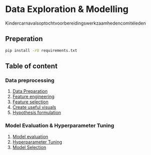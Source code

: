 # Data Exploration & Modelling

Kindercarnavalsoptochtvoorbereidingswerkzaamhedencomitéleden

## Preperation

```bash
pip install -rU requirements.txt
```

## Table of content

### Data preprocessing

1. [Data Preparation](Notebooks/DataCleanup.ipynb)
2. [Feature engineering](Notebooks/Normalization.ipynb)
3. [Feature selection](Notebooks/Normalization.ipynb)
4. [Create useful visuals](Notebooks/Visualisations.ipynb)
5. [Hypothesis formulation](Notebooks/Mutual_information.ipynb)

### Model Evaluation & Hyperparameter Tuning

1. [Model evaluation](Notebooks/Model_Building_and_Evaluation.ipynb)
2. [Hyperparameter Tuning](Notebooks/HyperParamater_Tuning.ipynb)
3. [Model Selection](Notebooks/)
